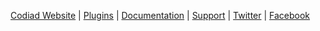 [Codiad Website](http://codiad.com) | [Plugins](http://market.codiad.com) | [Documentation](https://github.com/Codiad/Codiad/wiki) | [Support](https://github.com/Codiad/Codiad/issues) | [Twitter](https://twitter.com/codiadide) | [Facebook](https://www.facebook.com/Codiad)